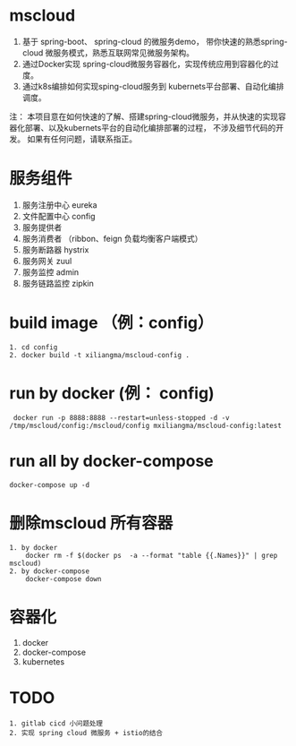 # mscloud
1. 基于 spring-boot、 spring-cloud 的微服务demo， 带你快速的熟悉spring-cloud 微服务模式，熟悉互联网常见微服务架构。
2. 通过Docker实现 spring-cloud微服务容器化，实现传统应用到容器化的过度。
3. 通过k8s编排如何实现sping-cloud服务到 kubernets平台部署、自动化编排调度。

注：
本项目意在如何快速的了解、搭建spring-cloud微服务，并从快速的实现容器化部署、以及kubernets平台的自动化编排部署的过程， 不涉及细节代码的开发。
如果有任何问题，请联系指正。


# 服务组件
 1. 服务注册中心 eureka
 2. 文件配置中心 config
 3. 服务提供者
 4. 服务消费者 （ribbon、feign 负载均衡客户端模式）
 5. 服务断路器 hystrix
 6. 服务网关 zuul
 7. 服务监控 admin
 8. 服务链路监控 zipkin


# build image （例：config）
    1. cd config
    2. docker build -t xiliangma/mscloud-config .
     
# run by docker (例： config)
     docker run -p 8888:8888 --restart=unless-stopped -d -v /tmp/mscloud/config:/mscloud/config mxiliangma/mscloud-config:latest
    
    
# run all by docker-compose 
    docker-compose up -d

# 删除mscloud 所有容器
    1. by docker
        docker rm -f $(docker ps  -a --format "table {{.Names}}" | grep mscloud)
    2. by docker-compose
        docker-compose down
    
    
# 容器化
 1. docker
 2. docker-compose
 3. kubernetes
 

 # TODO
    1. gitlab cicd 小问题处理
    2. 实现 spring cloud 微服务 + istio的结合
 
 
